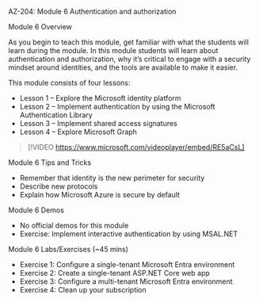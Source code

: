 


AZ-204: Module 6 Authentication and authorization 

Module 6 Overview 

As you begin to teach this module, get familiar with what the students will learn during the module. In this module students will learn about authentication and authorization, why it’s critical to engage with a security mindset around identities, and the tools are available to make it easier. 

This module consists of four lessons: 

- Lesson 1 – Explore the Microsoft identity platform 
- Lesson 2 – Implement authentication by using the Microsoft Authentication Library 
- Lesson 3 – Implement shared access signatures 
- Lesson 4 – Explore Microsoft Graph  

> [!VIDEO https://www.microsoft.com/videoplayer/embed/RE5aCsL]

Module 6 Tips and Tricks 

- Remember that identity is the new perimeter for security 
- Describe new protocols 
- Explain how Microsoft Azure is secure by default 

Module 6 Demos 

- No official demos for this module 
- Exercise: Implement interactive authentication by using MSAL.NET  

Module 6 Labs/Exercises (~45 mins) 

- Exercise 1: Configure a single-tenant Microsoft Entra environment 
- Exercise 2: Create a single-tenant ASP.NET Core web app 
- Exercise 3: Configure a multi-tenant Microsoft Entra environment 
- Exercise 4: Clean up your subscription 
